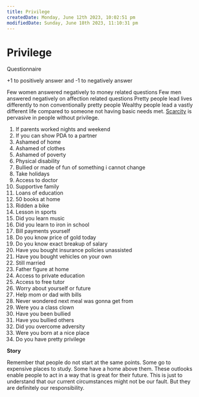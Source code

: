 ```yaml
---
title: Privilege
createdDate: Monday, June 12th 2023, 10:02:51 pm
modifiedDate: Sunday, June 18th 2023, 11:10:31 pm
---
```


# Privilege

Questionnaire

+1 to positively answer and -1 to negatively answer

Few women answered negatively to money related questions
Few men answered negatively on affection related questions
Pretty people lead lives differently to non conventionally pretty people
Wealthy people lead a vastly different life compared to someone not having basic needs met. [Scarcity](Improving-Thinking/Scarcity.md) is pervasive in people without privilege.

1. If parents worked nights and weekend
2. If you can show PDA to a partner
3. Ashamed of home
4. Ashamed of clothes
5. Ashamed of poverty
6. Physical disability
7. Bullied or made of fun of something i cannot change
8. Take holidays
9. Access to doctor
10. Supportive family
11. Loans of education
12. 50 books at home
13. Ridden a bike
14. Lesson in sports
15. Did you learn music
16. Did you learn to iron in school
17. Bill payments yourself
18. Do you know price of gold today
19. Do you know exact breakup of salary
20. Have you bought insurance policies unassisted
21. Have you bought vehicles on your own
22. Still married
23. Father figure at home
24. Access to private education
25. Access to free tutor
26. Worry about yourself or future
27. Help mom or dad with bills
28. Never wondered next meal was gonna get from
29. Were you a class clown
30. Have you been bullied
31. Have you bullied others
32. Did you overcome adversity
33. Were you born at a nice place
34. Do you have pretty privilege

**Story**

Remember that people do not start at the same points.
Some go to expensive places to study.
Some have a home above them.
These outlooks enable people to act in a way that is great for their future.
This is just to understand that our current circumstances might not be our fault. But they are definitely our responsibility.
